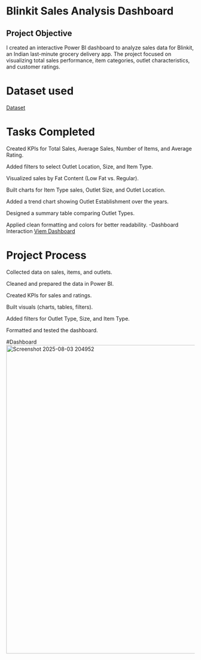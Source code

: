 # Blinkit Sales Analysis Dashboard
## Project Objective
I created an interactive Power BI dashboard to analyze sales data for Blinkit, an Indian last-minute grocery delivery app. The project focused on visualizing total sales performance, item categories, outlet characteristics, and customer ratings.

# Dataset used
<a href="https://github.com/mohangannamani/blinkit_dashboard/blob/main/BlinkIT%20Grocery%20Data.xlsx">Dataset</a>

# Tasks Completed
Created KPIs for Total Sales, Average Sales, Number of Items, and Average Rating.

Added filters to select Outlet Location, Size, and Item Type.

Visualized sales by Fat Content (Low Fat vs. Regular).

Built charts for Item Type sales, Outlet Size, and Outlet Location.

Added a trend chart showing Outlet Establishment over the years.

Designed a summary table comparing Outlet Types.

Applied clean formatting and colors for better readability.
-Dashboard Interaction <a href="https://github.com/mohangannamani/blinkit_dashboard/blob/main/Screenshot%202025-08-03%20204952.png">Viem Dashboard</a>
# Project Process

Collected data on sales, items, and outlets.

Cleaned and prepared the data in Power BI.

Created KPIs for sales and ratings.

Built visuals (charts, tables, filters).

Added filters for Outlet Type, Size, and Item Type.

Formatted and tested the dashboard.

#Dashboard
<img width="1557" height="822" alt="Screenshot 2025-08-03 204952" src="https://github.com/user-attachments/assets/e4f9b568-e040-4235-93d5-d23329fc14fe" />

